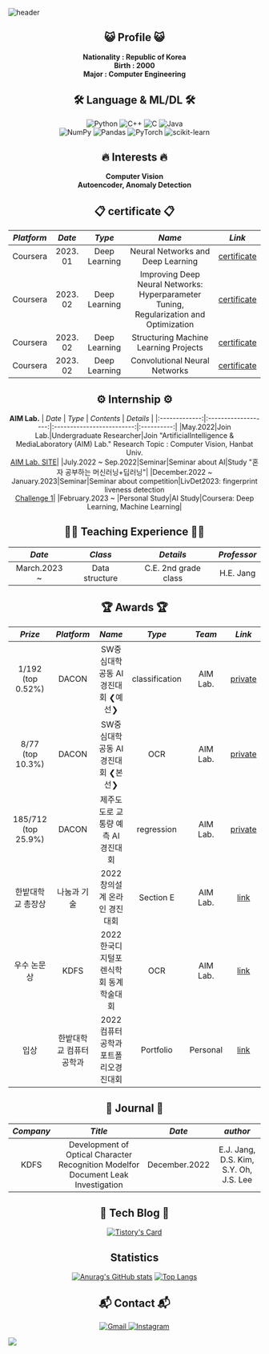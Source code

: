 ![header](https://capsule-render.vercel.app/api?height=280&text=Welcome!&&fontSize=80&&animation=fadeIn&&type=waving&color=gradient&section=header&desc=Kkubuck's%20github&descAlign=60&fontAlignY=40&D)

<div align="center">

 ## 😺 Profile 😺
  **Nationality : Republic of Korea**
  </br>
  **Birth : 2000**
  </br>
  **Major : Computer Engineering**
  </br>

## 🛠️ Language & ML/DL 🛠️
  ![Python](https://img.shields.io/badge/python-3670A0?style=for-the-badge&logo=python&logoColor=ffdd54)
  ![C++](https://img.shields.io/badge/c++-%2300599C.svg?style=for-the-badge&logo=c%2B%2B&logoColor=white)
  ![C](https://img.shields.io/badge/c-%2300599C.svg?style=for-the-badge&logo=c&logoColor=white)
  ![Java](https://img.shields.io/badge/java-%23ED8B00.svg?style=for-the-badge&logo=java&logoColor=white)</br>
  ![NumPy](https://img.shields.io/badge/numpy-%23013243.svg?style=for-the-badge&logo=numpy&logoColor=white)
  ![Pandas](https://img.shields.io/badge/pandas-%23150458.svg?style=for-the-badge&logo=pandas&logoColor=white)
  ![PyTorch](https://img.shields.io/badge/PyTorch-%23EE4C2C.svg?style=for-the-badge&logo=PyTorch&logoColor=white)
  ![scikit-learn](https://img.shields.io/badge/scikit--learn-%23F7931E.svg?style=for-the-badge&logo=scikit-learn&logoColor=white)
  </br>
  
## 🔥 Interests 🔥
  **Computer Vision**
  </br>
  **Autoencoder, Anomaly Detection**

## 📋 certificate 📋
|     *Platform*      |     *Date*     |         *Type*        |          *Name*         |   *Link* |
|:-------------:|:----------:|:-----------------:|:------------------------:|:----------:|
|Coursera|2023. 01| Deep Learning |Neural Networks and Deep Learning|[certificate](https://www.coursera.org/account/accomplishments/certificate/CFD2R4LJKXBK)|
|Coursera|2023. 02| Deep Learning |Improving Deep Neural Networks: Hyperparameter Tuning, Regularization and Optimization|[certificate](https://www.coursera.org/account/accomplishments/certificate/KFCLEVVDX7FN)|
|Coursera|2023. 02| Deep Learning |Structuring Machine Learning Projects|[certificate](https://www.coursera.org/account/accomplishments/certificate/89UL68M3VAVJ)|
|Coursera|2023. 02| Deep Learning |Convolutional Neural Networks|[certificate](https://www.coursera.org/account/accomplishments/certificate/KK5YLKL6UFNL)|

## ⚙️ Internship ⚙️
**AIM Lab.**
|     *Date*      |         *Type*        |          *Contents*         |   *Details* |
|:-------------:|:-------------------:|:-------------------------:|:----------:|
|May.2022|Join Lab.|Undergraduate Researcher|Join "ArtificialIntelligence & MediaLaboratory (AIM) Lab." Research Topic : Computer Vision, Hanbat Univ.<br>[AIM Lab. SITE](https://sites.google.com/view/aim-lab-hbnu/home?authuser=0)|
|July.2022 ~ Sep.2022|Seminar|Seminar about AI|Study "혼자 공부하는 머신러닝+딥러닝"|
|December.2022 ~ January.2023|Seminar|Seminar about competition|LivDet2023: fingerprint liveness detection <br> [Challenge 1](https://livdet.diee.unica.it/index.php/home/algorithm-specifications)|
|February.2023 ~ |Personal Study|AI Study|Coursera: Deep Learning, Machine Learning|

## 👨‍🏫 Teaching Experience 👨‍🏫
|     *Date*      |         *Class*   |        *Details*      | *Professor* |
|:-------------:|:-------------------:|:---------------------:|:------------:|
|March.2023 ~ | Data structure | C.E. 2nd grade class | H.E. Jang |

## 🏆️ Awards 🏆️
|    *Prize*    |     *Platform*      |      *Name*   |        *Type*      |       *Team*       | *Link*|
|:---------------:|:------------:|:-----------------------:|:-------------:|:----------:|:-----------:|
|1/192 (top 0.52%)| DACON | SW중심대학 공동 AI 경진대회 ❮예선❯ | classification | AIM Lab.|  [private](https://dacon.io/competitions/official/235902/leaderboard)|
|8/77 (top 10.3%)| DACON | SW중심대학 공동 AI 경진대회 ❮본선❯ | OCR | AIM Lab.| [private](https://dacon.io/competitions/official/235970/leaderboard)|
|185/712 (top 25.9%)| DACON | 제주도 도로 교통량 예측 AI 경진대회 | regression | AIM Lab.| [private](https://dacon.io/competitions/official/235985/leaderboard)|
|한밭대학교 총장상| 나눔과 기술 | 2022 창의설계 온라인 경진대회 | Section E | AIM Lab.|  [link](https://user-images.githubusercontent.com/115712125/203897708-1a7bc4c2-fe91-4744-a34a-a2d949e9762a.png)|
|우수 논문상| KDFS | 2022 한국디지털포렌식학회 동계학술대회 | OCR | AIM Lab. | [link](https://kdfs.jams.or.kr/co/main/jmMain.kci) |
|입상| 한밭대학교 컴퓨터공학과 | 2022 컴퓨터공학과 포트폴리오경진대회 | Portfolio | Personal | [link](https://www.hanbat.ac.kr/prog/bbsArticle/BBSMSTR_000000000333/list.do )|

## 📝 Journal 📝
|    *Company*    |     *Title*      |      *Date*   |       *author*       |
|:-------------:|:----------------------------:|:------------------------:|:--------------:|
|KDFS| Development of Optical Character Recognition Modelfor Document Leak Investigation  | December.2022 |E.J. Jang, D.S. Kim, S.Y. Oh, J.S. Lee  |

## 🔗 Tech Blog 🔗 
  [![Tistory's Card](https://github-readme-tistory-card.vercel.app/api?name=jms3084&postId=29&theme=santorini)](https://jms3084.tistory.com)
 
## Statistics
  [![Anurag's GitHub stats](https://github-readme-stats.vercel.app/api?username=Kkubuck)](https://github.com/Kkubuck/github-readme-stats)
  [![Top Langs](https://github-readme-stats.vercel.app/api/top-langs/?username=Kkubuck)](https://github.com/Kkubuck/github-readme-stats)

## 📬 Contact 📬

  <a href="mailto:nacl3084@gmail.com">![Gmail](https://img.shields.io/badge/Gmail-D14836?style=for-the-badge&logo=gmail&logoColor=white)
  <a href="https://www.instagram.com/kkubuck/">![Instagram](https://img.shields.io/badge/Instagram-%23E4405F.svg?style=for-the-badge&logo=Instagram&logoColor=white) 
  
</div>
<a href="https://github.com/Kkubuck"><img src="https://hits.seeyoufarm.com/api/count/incr/badge.svg?url=https://github.com/Kkubuck&count_bg=%23000000&title_bg=%23000000&icon=github.svg&icon_color=%23E7E7E7&title=GitHub&edge_flat=false)"/></a>
